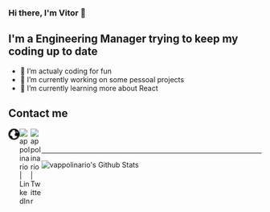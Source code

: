 ### Hi there, I'm Vitor 👋

## I'm a Engineering Manager trying to keep my coding up to date

- 🥅 I’m actualy coding for fun
- 🔭 I’m currently working on some pessoal projects
- 🌱 I’m currently learning more about React

## Contact me

[<img align="left" alt="appolinario.com" width="22px" src="https://raw.githubusercontent.com/iconic/open-iconic/master/svg/globe.svg" />][website]
[<img align="left" alt="appolinario | LinkedIn" width="22px" src="https://cdn.jsdelivr.net/npm/simple-icons@v3/icons/linkedin.svg" />][linkedin]
[<img align="left" alt="appolinario | Twitter" width="22px" src="https://cdn.jsdelivr.net/npm/simple-icons@v3/icons/twitter.svg" />][twitter]

<br />
<br />

---

<img align="left" alt="vappolinario's Github Stats" src="https://github-readme-stats.vercel.app/api?username=vappolinario&show_icons=true&hide_border=true" />


[website]: https://appolinario.com
[twitter]: https://twitter.com/vappolinario
[linkedin]: https://linkedin.com/in/vappolinario


